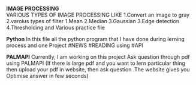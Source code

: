 **IMAGE PROCESSING**<br>
 VARIOUS TYPES OF IMAGE PROCESSING LIKE 
 1.Convert an image to gray
 2.varoius types of filter 
    1.Mean 
    2.Median
    3.Gaussian
3.Edge detection 
4.Thresholding
and Various practice file

**Python**
In this file all the python program that I have done during lerning process and
one Project #NEWS #READING using #API 

**PALMAPI**
Currently, I am working on this project 
Ask question through pdf using PALMAPI
 (If there is large pdf and you want to lern particular thing then upload your pdf in website, then ask question .The website  gives you Optimise answer in few seconds)
